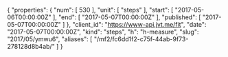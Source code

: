 {
  "properties": {
    "num": [
      530
    ],
    "unit": [
      "steps"
    ],
    "start": [
      "2017-05-06T00:00:00Z"
    ],
    "end": [
      "2017-05-07T00:00:00Z"
    ],
    "published": [
      "2017-05-07T00:00:00Z"
    ]
  },
  "client_id": "https://www-api.jvt.me/fit",
  "date": "2017-05-07T00:00:00Z",
  "kind": "steps",
  "h": "h-measure",
  "slug": "2017/05/ymwu6",
  "aliases": [
    "/mf2/fc6dd1f2-c75f-44ab-9f73-278128d8b4ab/"
  ]
}
